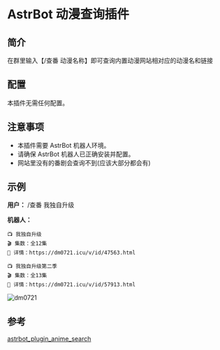 # AstrBot 动漫查询插件

## 简介

在群里输入【/查番 动漫名称】即可查询内置动漫网站相对应的动漫名和链接

## 配置

本插件无需任何配置。

## 注意事项

*   本插件需要 AstrBot 机器人环境。
*   请确保 AstrBot 机器人已正确安装并配置。
*	网站里没有的番剧会查询不到(应该大部分都会有)

## 示例

**用户：** /查番 我独自升级

**机器人：** 

	📺 我独自升级
	🎬 集数：全12集
	🔗 详情：https://dm0721.icu/v/id/47563.html

	📺 我独自升级第二季
	🎬 集数：全13集
	🔗 详情：https://dm0721.icu/v/id/57913.html
![dm0721](https://github.com/user-attachments/assets/7c0927d2-9fd1-471b-a333-e83e039d94cf)

## 参考

[astrbot_plugin_anime_search](https://github.com/xiamuceer-j/astrbot_plugin_anime_search)
